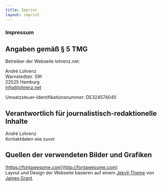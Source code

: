 ```yaml
---
title: Imprint
layout: imprint
---
```


### Impressum

## Angaben gemäß § 5 TMG

Betreiber der Webseite lohrenz.net:

André Lohrenz  
Warnstedtstr. 59f  
22525 Hamburg  
[info@lohrenz.net](mailto:info@lohrenz.net)

Umsatzsteuer-Identifikationsnummer: DE324574040

## Verantwortlich für journalistisch-redaktionelle Inhalte

André Lohrenz  
Kontaktdaten wie zuvor

## Quellen der verwendeten Bilder und Grafiken

[https://fontawesome.com](http://fontawesome.com)  
Layout und Design der Webseite basieren auf einem [Jekyll-Theme](https://github.com/sproogen/modern-resume-theme) von [James Grant](http://www.jameswgrant.co.uk/).